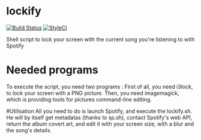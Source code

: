 # lockify

[![Build Status](https://travis-ci.org/paul-roman/lockify.svg?branch=master)](https://travis-ci.org/paul-roman/lockify)
[![StyleCI](https://styleci.io/repos/49778645/shield)](https://styleci.io/repos/49778645)

Shell script to lock your screen with the current song you're listening to with Spotify

# Needed programs
To execute the script, you need two programs :
First of all, you need i3lock, to lock your screen with a PNG picture.
Then, you need imagemagick, which is providing tools for pictures command-line editing.

#Utilisation
All you need to do is launch Spotify, and execute the lockify.sh.
He will by itself get metadatas (thanks to sp.sh), contact Spotify's web API, return the album covert art, and edit it with your screen size, with a blur and the song's details.